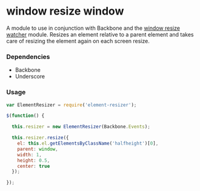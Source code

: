 # window resize window

A module to use in conjunction with Backbone and the [window resize watcher](https://github.com/johnshopkins/window-resize-watcher) module. Resizes an element relative to a parent element and takes care of resizing the element again on each screen resize.

### Dependencies

* Backbone
* Underscore

### Usage

```JavaScript
var ElementResizer = require('element-resizer');

$(function() {

  this.resizer = new ElementResizer(Backbone.Events);

  this.resizer.resize({
    el: this.el.getElementsByClassName('halfheight')[0],
    parent: window,
    width: 1,
    height: 0.5,
    center: true
  });

});
```
